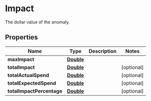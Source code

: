 

# Impact

The dollar value of the anomaly. 

## Properties

| Name | Type | Description | Notes |
|------------ | ------------- | ------------- | -------------|
|**maxImpact** | [**Double**](Double.md) |  |  |
|**totalImpact** | [**Double**](Double.md) |  |  [optional] |
|**totalActualSpend** | [**Double**](Double.md) |  |  [optional] |
|**totalExpectedSpend** | [**Double**](Double.md) |  |  [optional] |
|**totalImpactPercentage** | [**Double**](Double.md) |  |  [optional] |



